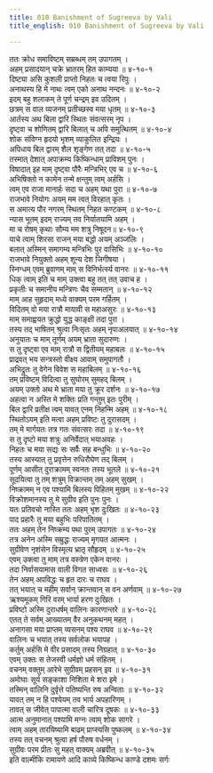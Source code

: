```yaml
---
title: 010 Banishment of Sugreeva by Vali
title_english: 010 Banishment of Sugreeva by Vali

---
```

<div class="audioEmbed"  caption="श्रीराम-हरिसीताराममूर्ति-घनपाठिभ्यां वचनम्" src="https://archive.org/download/Ramayana-recitation-Sriram-harisItArAmamUrti-Ghanapaati-v2/Kanda_4/Kanda_4_KSK-010-Vaathiva_Sugreeva_Nirvasanam_0.mp3"></div>

ततः क्रोध समाविष्टम् सम्रब्धम् तम् उपागतम् ।  
अहम् प्रसादयान् चक्रे भ्रातरम् हित काम्यया ॥ ४-१०-१  
दिष्ट्या असि कुशली प्राप्तो निहतः च त्वया रिपुः ।  
अनाथस्य हि मे नाथः त्वम् एको अनाथ नन्दनः ॥ ४-१०-२  
इदम् बहु शलाकम् ते पूर्ण चन्द्रम् इव उदितम् ।  
छत्रम् स वाल व्यजनम् प्रतीच्छस्व मया धृतम् ॥ ४-१०-३  
आर्तस्य अथ बिला द्वारि स्थितः संवत्सरम् नृप ।  
दृष्ट्वा च शोणितम् द्वारि बिलात् च अपि समुत्थितम् ॥ ४-१०-४  
शोक संविग्न हृदयो भृशम् व्याकुलित इन्द्रियः ।  
अपिधाय बिल द्वारम् शैल शृङ्गेण तत् तदा ॥ ४-१०-५  
तस्मात् देशात् अपाक्रम्य किष्किन्धाम् प्राविशम् पुनः ।  
विषादात् इह माम् दृष्ट्वा पौरैः मन्त्रिभिर् एव च ॥ ४-१०-६  
अभिषिक्तो न कामेन तन्मे क्षन्तुम् त्वम् अर्हसि ।  
त्वम् एव राजा मानार्हः सदा च अहम् यथा पुरा ॥ ४-१०-७  
राजभावे नियोगः अयम् मम त्वत् विरहात् कृतः ।  
स अमात्य पौर नगरम् स्थितम् निहत कण्टकम् ॥ ४-१०-८  
न्यास भूतम् इदम् राज्यम् तव निर्यातयामि अहम् ।  
मा च रोषम् कृथाः सौम्य मम शत्रु निषूदन॥ ४-१०-९  
याचे त्वाम् शिरसा राजन् मया बद्धो अयम् अञ्जलिः ।  
बलात् अस्मिन् समागम्य मन्त्रिभिः पुर वासिभिः ॥ ४-१०-१०  
राजभावे नियुक्तो अहम् शून्य देश जिगीषया ।  
स्निग्धम् एवम् ब्रुवाणम् माम् स विनिर्भर्त्स्य वानरः ॥ ४-१०-११  
धिक् त्वाम् इति च माम् उक्त्वा बहु तत् तत् उवाच ह ।  
प्रकृतीः च समानीय मन्त्रिणः चैव सम्मतान् ॥ ४-१०-१२  
माम् आह सुहृदाम् मध्ये वाक्यम् परम गर्हितम् ।  
विदितम् वो मया रात्रौ मायावी स महाअसुरः ॥ ४-१०-१३  
माम् समाह्वयत क्रुद्धो युद्ध काङ्क्षी तदा पुरा ।  
तस्य तद् भाषितम् श्रुत्वा निःसृतः अहम् नृपाअलयात् ॥ ४-१०-१४  
अनुयातः च माम् तूर्णम् अयम् भ्राता सुदारुणः ।  
स तु दृष्ट्वा एव माम् रात्रौ स द्वितीयम् महाबलः ॥ ४-१०-१५  
प्राद्रवत् भय सन्त्रस्तो वीक्ष्य आवाम् समुपागतौ ।  
अभिद्रुतः तु वेगेन विवेश स महाबिलम् ॥ ४-१०-१६  
तम् प्रविष्टम् विदित्वा तु सुघोरम् सुमहद् बिलम् ।  
अयम् उक्तो अथ मे भ्राता मया तु क्रूर दर्शनः ॥ ४-१०-१७  
अहत्वा न अस्ति मे शक्तिः प्रति गन्तुम् इतः पुरीम् ।  
बिल द्वारि प्रतीक्ष त्वम् यावत् एनम् निहन्मि अहम् ॥ ४-१०-१८  
स्थितोऽयम् इति मत्वा अहम् प्रविष्टः तु दुरासदम् ।  
तम् मे मार्गयतः तत्र गतः संवत्सरः तदा ॥ ४-१०-१९  
स तु दृष्टो मया शत्रुः अनिर्वेदात् भयाअवहः ।  
निहतः च मया सद्यः सः सर्वैः सह बन्धुभिः ॥ ४-१०-२०  
तस्य आस्यात् तु प्रवृत्तेन रुधिरौघेण तद् बिलम् ।  
पूर्णम् आसीत् दुराक्रामम् स्वनतः तस्य भूतले ॥ ४-१०-२१  
सूदयित्वा तु तम् शत्रुम् विक्रान्तम् तम् अहम् सुखम् ।  
निष्क्रामम् न एव पश्यामि बिलस्य पिहितम् मुखम् ॥ ४-१०-२२  
विक्रोशमानस्य तु मे सुग्रीव इति पुनः पुनः ।  
यतः प्रतिवचो नास्ति ततः अहम् भृश दुःखितः ॥ ४-१०-२३  
पाद प्रहारैः तु मया बहुभिः परिपातितम् ।  
ततः अहम् तेन निष्क्रम्य पथा पुरम् उपागतः ॥ ४-१०-२४  
तत्र अनेन अस्मि सम्रुद्धः राज्यम् मृगयत आत्मनः ।  
सुग्रीवेण नृशंसेन विस्मृत्य भ्रातृ सौहृदम् ॥ ४-१०-२५  
एवम् उक्त्वा तु माम् तत्र वस्त्रेण एकेन वानरः ।  
तदा निर्वासयामास वाली विगत साध्वसः ॥ ४-१०-२६  
तेन अहम् अपविद्धः च हृत दारः च राघव ।  
तत् भयात् च महीम् सर्वान् क्रान्तवान् स वन अर्णवाम् ॥ ४-१०-२७  
ऋश्यमूकम् गिरि वरम् भार्या हरण दुःखितः ।  
प्रविष्टो अस्मि दुराधर्षम् वालिनः कारणान्तरे ॥ ४-१०-२८  
एतत् ते सर्वम् आख्यातम् वैर अनुकथनम् महत् ।  
अनागसा मया प्राप्तम् व्यसनम् पश्य राघव ॥ ४-१०-२९  
वालिनः च भयात् तस्य सर्वलोक भयापह ।  
कर्तुम् अर्हसि मे वीर प्रसादम् तस्य निग्रहात् ॥ ४-१०-३०  
एवम् उक्तः स तेजस्वी धर्मज्ञो धर्म संहितम् ।  
वचनम् वक्तुम् आरेभे सुग्रीवम् प्रहसन् इव ॥ ४-१०-३१  
अमोघाः सूर्य सङ्काशा निशिता मे शरा इमे ।  
तस्मिन् वालिनि दुर्वृत्ते पतिष्यन्ति रुष अन्विताः ॥ ४-१०-३२  
यावत् तम् न हि पश्येयम् तव भार्य अपहारिणम् ।  
तावत् स जीवेत् पापात्मा वाली चारित्र दूषकः ॥ ४-१०-३३  
आत्म अनुमानात् पश्यामि मग्नः त्वाम् शोक सागरे ।  
त्वाम् अहम् तारयिष्यामि बाढम् प्राप्स्यसि पुष्कलम् ॥ ४-१०-३४  
तस्य तत् वचनम् श्रुत्वा हर्ष पौरुष वर्धनम् ।  
सुग्रीवः परम प्रीतः सु महत् वाक्यम् अब्रवीत् ॥ ४-१०-३५  
इति वाल्मीकि रामायणे आदि काव्ये किष्किन्ध काण्डे दशमः सर्गः